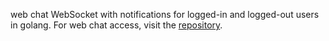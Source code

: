 web chat WebSocket with notifications for logged-in and logged-out users in golang.
For web chat access, visit the <a href="https://github.com/rafaelsouzaribeiro/web-chat-websocket-in-golang">repository</a>.